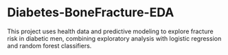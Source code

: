 # Diabetes-BoneFracture-EDA
This project uses health data and predictive modeling to explore fracture risk in diabetic men, combining exploratory analysis with logistic regression and random forest classifiers.
